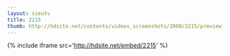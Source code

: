 ```yaml
---
layout: sieutv
title: 2215
thumb: http://hdsite.net/contents/videos_screenshots/2000/2215/preview_360p.mp4.jpg
---
```

{% include iframe src='http://hdsite.net/embed/2215' %}
 
